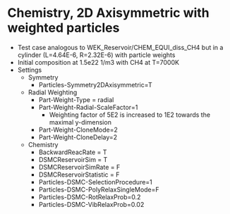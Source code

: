 # Chemistry, 2D Axisymmetric with weighted particles
* Test case analogous to WEK_Reservoir/CHEM_EQUI_diss_CH4 but in a cylinder (L=4.64E-6, R=2.32E-6) with particle weights
* Initial composition at 1.5e22 1/m3 with CH4 at T=7000K
* Settings
  * Symmetry
    * Particles-Symmetry2DAxisymmetric=T
  * Radial Weighting
    * Part-Weight-Type = radial
    * Part-Weight-Radial-ScaleFactor=1
      * Weighting factor of 5E2 is increased to 1E2 towards the maximal y-dimension
    * Part-Weight-CloneMode=2
    * Part-Weight-CloneDelay=2
  * Chemistry
    * BackwardReacRate       = T
    * DSMCReservoirSim       = T
    * DSMCReservoirSimRate   = F
    * DSMCReservoirStatistic = F
    * Particles-DSMC-SelectionProcedure=1
    * Particles-DSMC-PolyRelaxSingleMode=F
    * Particles-DSMC-RotRelaxProb=0.2
    * Particles-DSMC-VibRelaxProb=0.02
